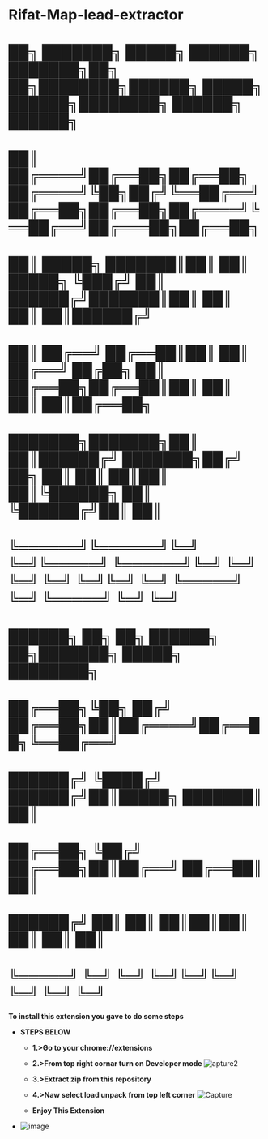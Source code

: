 # Rifat-Map-lead-extractor
# ██╗     ███████╗ █████╗ ██████╗     ███████╗██╗  ██╗████████╗██████╗  █████╗  ██████╗████████╗ ██████╗ ██████╗ 
# ██║     ██╔════╝██╔══██╗██╔══██╗    ██╔════╝╚██╗██╔╝╚══██╔══╝██╔══██╗██╔══██╗██╔════╝╚══██╔══╝██╔═══██╗██╔══██╗
# ██║     █████╗  ███████║██║  ██║    █████╗   ╚███╔╝    ██║   ██████╔╝███████║██║        ██║   ██║   ██║██████╔╝
# ██║     ██╔══╝  ██╔══██║██║  ██║    ██╔══╝   ██╔██╗    ██║   ██╔══██╗██╔══██║██║        ██║   ██║   ██║██╔══██╗
# ███████╗███████╗██║  ██║██████╔╝    ███████╗██╔╝ ██╗   ██║   ██║  ██║██║  ██║╚██████╗   ██║   ╚██████╔╝██║  ██║
# ╚══════╝╚══════╝╚═╝  ╚═╝╚═════╝     ╚══════╝╚═╝  ╚═╝   ╚═╝   ╚═╝  ╚═╝╚═╝  ╚═╝ ╚═════╝   ╚═╝    ╚═════╝ ╚═╝  ╚═╝
#                                                                                                                
# ██████╗ ██╗   ██╗    ██████╗ ██╗███████╗ █████╗ ████████╗                                                      
# ██╔══██╗╚██╗ ██╔╝    ██╔══██╗██║██╔════╝██╔══██╗╚══██╔══╝                                                      
# ██████╔╝ ╚████╔╝     ██████╔╝██║█████╗  ███████║   ██║                                                         
# ██╔══██╗  ╚██╔╝      ██╔══██╗██║██╔══╝  ██╔══██║   ██║                                                         
# ██████╔╝   ██║       ██║  ██║██║██║     ██║  ██║   ██║                                                         
# ╚═════╝    ╚═╝       ╚═╝  ╚═╝╚═╝╚═╝     ╚═╝  ╚═╝   ╚═╝                                                         
                                                                                                               
**To install this extension you gave to do some steps**

* **STEPS BELOW**
  * **1.>Go to your chrome://extensions**
  * **2.>From top right cornar turn on Developer mode** ![apture2](https://user-images.githubusercontent.com/54050481/113318022-d3bd2100-9331-11eb-8bba-dafeebff84da.PNG)
 
  * **3.>Extract zip from this repository**
  * **4.>Naw select load unpack from top left corner** ![Capture](https://user-images.githubusercontent.com/54050481/113319640-7a55f180-9333-11eb-88a4-4162550a6328.PNG)

  * **Enjoy This Extension**


* ![image](https://user-images.githubusercontent.com/54050481/113316646-6957b100-9330-11eb-98cd-00f52c65cfc0.png)
